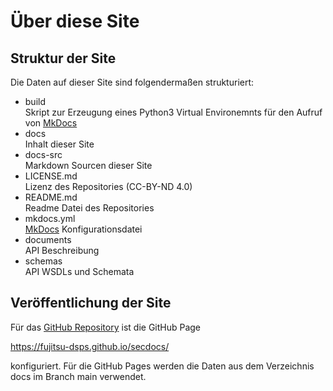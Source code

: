 # Über diese Site

## Struktur der Site
Die Daten auf dieser Site sind folgendermaßen strukturiert:

- build  
  Skript zur Erzeugung eines Python3 Virtual Environemnts für den
  Aufruf von [MkDocs](https://www.mkdocs.org/)
- docs  
  Inhalt dieser Site
- docs-src  
  Markdown Sourcen dieser Site
- LICENSE.md  
  Lizenz des Repositories (CC-BY-ND 4.0)
- README.md  
  Readme Datei des Repositories
- mkdocs.yml  
  [MkDocs](https://www.mkdocs.org/) Konfigurationsdatei
- documents  
  API Beschreibung
- schemas  
  API WSDLs und Schemata

## Veröffentlichung der Site
Für das [GitHub Repository](https://github.com/fujitsu-dsps/secdocs/)
ist die GitHub Page 

<https://fujitsu-dsps.github.io/secdocs/>

konfiguriert. Für die GitHub Pages werden die Daten aus dem Verzeichnis docs 
im Branch main verwendet.

